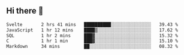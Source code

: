 ## Hi there 👋

<!--START_SECTION:waka-->

```txt
Svelte       2 hrs 41 mins   ██████████░░░░░░░░░░░░░░░   39.43 %
JavaScript   1 hr 12 mins    ████▒░░░░░░░░░░░░░░░░░░░░   17.62 %
SQL          1 hr 2 mins     ███▓░░░░░░░░░░░░░░░░░░░░░   15.32 %
C            1 hr 1 min      ███▓░░░░░░░░░░░░░░░░░░░░░   15.10 %
Markdown     34 mins         ██░░░░░░░░░░░░░░░░░░░░░░░   08.32 %
```

<!--END_SECTION:waka-->

<!--
**taylor475/taylor475** is a ✨ _special_ ✨ repository because its `README.md` (this file) appears on your GitHub profile.

Here are some ideas to get you started:

- 🔭 I’m currently working on ...
- 🌱 I’m currently learning ...
- 👯 I’m looking to collaborate on ...
- 🤔 I’m looking for help with ...
- 💬 Ask me about ...
- 📫 How to reach me: ...
- 😄 Pronouns: ...
- ⚡ Fun fact: ...
-->
